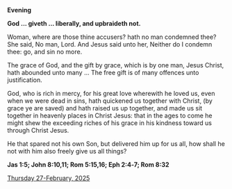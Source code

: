**Evening**

**God ... giveth ... liberally, and upbraideth not.**
 
Woman, where are those thine accusers? hath no man condemned thee? She said, No man, Lord. And Jesus said unto her, Neither do I condemn thee: go, and sin no more.
 
The grace of God, and the gift by grace, which is by one man, Jesus Christ, hath abounded unto many ... The free gift is of many offences unto justification.
 
God, who is rich in mercy, for his great love wherewith he loved us, even when we were dead in sins, hath quickened us together with Christ, (by grace ye are saved) and hath raised us up together, and made us sit together in heavenly places in Christ Jesus: that in the ages to come he might shew the exceeding riches of his grace in his kindness toward us through Christ Jesus.
 
He that spared not his own Son, but delivered him up for us all, how shall he not with him also freely give us all things?  

**Jas 1:5; John 8:10,11; Rom 5:15,16; Eph 2:4‑7; Rom 8:32**

[Thursday 27-February, 2025](https://t.me/daily_light)
